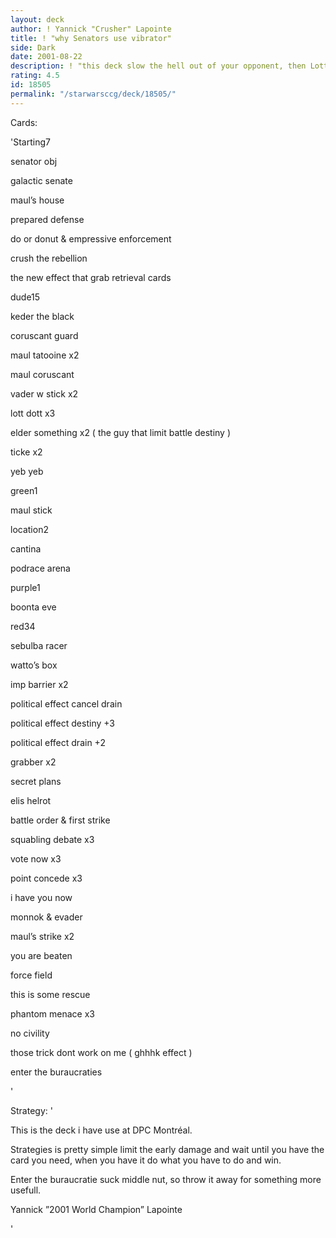 ```yaml
---
layout: deck
author: ! Yannick "Crusher" Lapointe
title: ! "why Senators use vibrator"
side: Dark
date: 2001-08-22
description: ! "this deck slow the hell out of your opponent, then Lott grab is dildo and shove it up your a@@"
rating: 4.5
id: 18505
permalink: "/starwarsccg/deck/18505/"
---
```

Cards: 

'Starting7

senator obj

galactic senate

maul’s house

prepared defense

do or donut & empressive enforcement

crush the rebellion

the new effect that grab retrieval cards


dude15

keder the black

coruscant guard

maul tatooine x2

maul coruscant 

vader w stick x2

lott dott x3

elder something  x2 ( the guy that limit battle destiny )

ticke x2

yeb yeb


green1

maul stick


location2

cantina

podrace arena


purple1

boonta eve


red34

sebulba racer

watto’s box

imp barrier x2

political effect cancel drain

political effect destiny +3

political effect drain +2

grabber x2

secret plans

elis helrot

battle order & first strike

squabling debate x3

vote now x3

point concede x3

i have you now

monnok & evader

maul’s strike x2

you are beaten

force field

this is some rescue

phantom menace x3

no civility

those trick dont work on me ( ghhhk effect )

enter the buraucraties

'

Strategy: '

This is the deck i have use at DPC Montréal.

Strategies is pretty simple limit the early damage and wait until you have the card you need, when you have it do what you have to do and win.


Enter the buraucratie suck middle nut, so throw it away for something more usefull.


Yannick ”2001 World Champion” Lapointe

'
